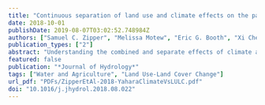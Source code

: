 ```yaml
---
title: "Continuous separation of land use and climate effects on the past and future water balance"
date: 2018-10-01
publishDate: 2019-08-07T03:02:52.748984Z
authors: ["Samuel C. Zipper", "Melissa Motew", "Eric G. Booth", "Xi Chen", "Jiangxiao Qiu", "Christopher J. Kucharik", "Stephen R. Carpenter", "Steven P. Loheide II"]
publication_types: ["2"]
abstract: "Understanding the combined and separate effects of climate and land use change on the water cycle is necessary to mitigate negative impacts. However, existing methodologies typically divide data into discrete (before and after) periods, implicitly representing climate and land use as step changes when in reality these changes are often gradual. Here, we introduce a new regression-based methodological framework designed to separate climate and land use effects on any hydrological flux of interest continuously through time, and estimate uncertainty in the contribution of these two drivers. We present two applications in the Yahara River Watershed (Wisconsin, USA) demonstrating how our approach can be used to understand synergistic or antagonistic relationships between land use and climate in either the past or the future: (1) historical streamflow, baseflow, and quickflow in an urbanizing subwatershed; and (2) simulated future evapotranspiration, drainage, and direct runoff from a suite of contrasting climate and land use scenarios for the entire watershed. In the historical analysis, we show that ∼60% of recent streamflow changes can be attributed to climate, with approximately equal contributions from quickflow and baseflow. However, our continuous method reveals that baseflow is significantly increasing through time, primarily due to land use change and potentially influenced by long-term increases in groundwater storage. In the simulation of future changes, we show that all components of the future water balance will respond more strongly to changes in climate than land use, with the largest potential land use effects on drainage. These results indicate that diverse land use change trajectories may counteract each other while the effects of climate are more homogeneous at watershed scales. Therefore, management opportunities to counteract climate change effects will likely be more effective at smaller spatial scales, where land use trajectories are unidirectional."
featured: false
publication: "*Journal of Hydrology*"
tags: ["Water and Agriculture", "Land Use-Land Cover Change"]
url_pdf: "PDFs/ZipperEtAl-2018-YaharaClimateVsLULC.pdf"
doi: "10.1016/j.jhydrol.2018.08.022"
---
```


